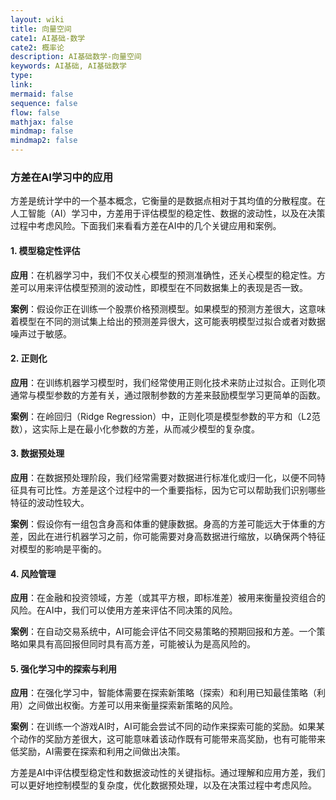 ```yaml
---
layout: wiki
title: 向量空间
cate1: AI基础-数学
cate2: 概率论
description: AI基础数学-向量空间
keywords: AI基础, AI基础数学
type:
link:
mermaid: false
sequence: false
flow: false
mathjax: false
mindmap: false
mindmap2: false
---
```


### 方差在AI学习中的应用

方差是统计学中的一个基本概念，它衡量的是数据点相对于其均值的分散程度。在人工智能（AI）学习中，方差用于评估模型的稳定性、数据的波动性，以及在决策过程中考虑风险。下面我们来看看方差在AI中的几个关键应用和案例。

#### 1. 模型稳定性评估

**应用**：在机器学习中，我们不仅关心模型的预测准确性，还关心模型的稳定性。方差可以用来评估模型预测的波动性，即模型在不同数据集上的表现是否一致。

**案例**：假设你正在训练一个股票价格预测模型。如果模型的预测方差很大，这意味着模型在不同的测试集上给出的预测差异很大，这可能表明模型过拟合或者对数据噪声过于敏感。

#### 2. 正则化

**应用**：在训练机器学习模型时，我们经常使用正则化技术来防止过拟合。正则化项通常与模型参数的方差有关，通过限制参数的方差来鼓励模型学习更简单的函数。

**案例**：在岭回归（Ridge Regression）中，正则化项是模型参数的平方和（L2范数），这实际上是在最小化参数的方差，从而减少模型的复杂度。

#### 3. 数据预处理

**应用**：在数据预处理阶段，我们经常需要对数据进行标准化或归一化，以便不同特征具有可比性。方差是这个过程中的一个重要指标，因为它可以帮助我们识别哪些特征的波动性较大。

**案例**：假设你有一组包含身高和体重的健康数据。身高的方差可能远大于体重的方差，因此在进行机器学习之前，你可能需要对身高数据进行缩放，以确保两个特征对模型的影响是平衡的。

#### 4. 风险管理

**应用**：在金融和投资领域，方差（或其平方根，即标准差）被用来衡量投资组合的风险。在AI中，我们可以使用方差来评估不同决策的风险。

**案例**：在自动交易系统中，AI可能会评估不同交易策略的预期回报和方差。一个策略如果具有高回报但同时具有高方差，可能被认为是高风险的。

#### 5. 强化学习中的探索与利用

**应用**：在强化学习中，智能体需要在探索新策略（探索）和利用已知最佳策略（利用）之间做出权衡。方差可以用来衡量探索新策略的风险。

**案例**：在训练一个游戏AI时，AI可能会尝试不同的动作来探索可能的奖励。如果某个动作的奖励方差很大，这可能意味着该动作既有可能带来高奖励，也有可能带来低奖励，AI需要在探索和利用之间做出决策。

方差是AI中评估模型稳定性和数据波动性的关键指标。通过理解和应用方差，我们可以更好地控制模型的复杂度，优化数据预处理，以及在决策过程中考虑风险。
